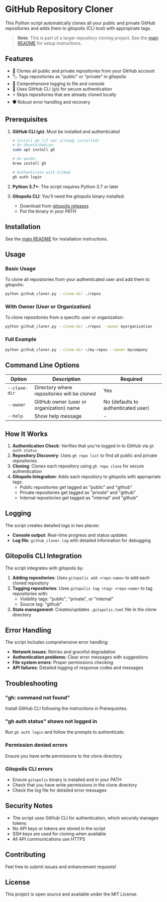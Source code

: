 # GitHub Repository Cloner

This Python script automatically clones all your public and private GitHub repositories and adds them to gitopolis (CLI tool) with appropriate tags.

> **Note**: This is part of a larger repository cloning project. See the [main README](../README.md) for setup instructions.

## Features

- 🔄 Clones all public and private repositories from your GitHub account
- 🏷️ Tags repositories as "public" or "private" in gitopolis
- 📝 Comprehensive logging to file and console
- 🚀 Uses GitHub CLI (`gh`) for secure authentication
- ⚡ Skips repositories that are already cloned locally
- 🛡️ Robust error handling and recovery

## Prerequisites

1. **GitHub CLI (`gh`)**: Must be installed and authenticated
   ```bash
   # Install gh (if not already installed)
   # On Ubuntu/Debian:
   sudo apt install gh

   # On macOS:
   brew install gh

   # Authenticate with GitHub
   gh auth login
   ```

2. **Python 3.7+**: The script requires Python 3.7 or later

3. **Gitopolis CLI**: You'll need the gitopolis binary installed:
   - Download from [gitopolis releases](https://github.com/rustworkshop/gitopolis/releases)
   - Put the binary in your PATH

## Installation

See the [main README](../README.md) for installation instructions.

## Usage

### Basic Usage

To clone all repositories from your authenticated user and add them to gitopolis:

```bash
python github_cloner.py --clone-dir ./repos
```

### With Owner (User or Organization)

To clone repositories from a specific user or organization:

```bash
python github_cloner.py --clone-dir ./repos --owner myorganization
```

### Full Example

```bash
python github_cloner.py --clone-dir ~/my-repos --owner mycompany
```

## Command Line Options

| Option | Description | Required |
|--------|-------------|----------|
| `--clone-dir` | Directory where repositories will be cloned | Yes |
| `--owner` | GitHub owner (user or organization) name | No (defaults to authenticated user) |
| `--help` | Show help message | - |

## How It Works

1. **Authentication Check**: Verifies that you're logged in to GitHub via `gh auth status`
2. **Repository Discovery**: Uses `gh repo list` to find all public and private repositories
3. **Cloning**: Clones each repository using `gh repo clone` for secure authentication
4. **Gitopolis Integration**: Adds each repository to gitopolis with appropriate tags:
   - Public repositories get tagged as "public" and "github"
   - Private repositories get tagged as "private" and "github"
   - Internal repositories get tagged as "internal" and "github"

## Logging

The script creates detailed logs in two places:
- **Console output**: Real-time progress and status updates
- **Log file**: `github_cloner.log` with detailed information for debugging

## Gitopolis CLI Integration

The script integrates with gitopolis by:

1. **Adding repositories**: Uses `gitopolis add <repo-name>` to add each cloned repository
2. **Tagging repositories**: Uses `gitopolis tag <tag> <repo-name>` to tag repositories with:
   - Visibility tags: "public", "private", or "internal"
   - Source tag: "github"
3. **State management**: Creates/updates `.gitopolis.toml` file in the clone directory

## Error Handling

The script includes comprehensive error handling:
- **Network issues**: Retries and graceful degradation
- **Authentication problems**: Clear error messages with suggestions
- **File system errors**: Proper permissions checking
- **API failures**: Detailed logging of response codes and messages

## Troubleshooting

### "gh: command not found"
Install GitHub CLI following the instructions in Prerequisites.

### "gh auth status" shows not logged in
Run `gh auth login` and follow the prompts to authenticate.

### Permission denied errors
Ensure you have write permissions to the clone directory.

### Gitopolis CLI errors
- Ensure `gitopolis` binary is installed and in your PATH
- Check that you have write permissions in the clone directory
- Check the log file for detailed error messages

## Security Notes

- The script uses GitHub CLI for authentication, which securely manages tokens
- No API keys or tokens are stored in the script
- SSH keys are used for cloning when available
- All API communications use HTTPS

## Contributing

Feel free to submit issues and enhancement requests!

## License

This project is open source and available under the MIT License.
